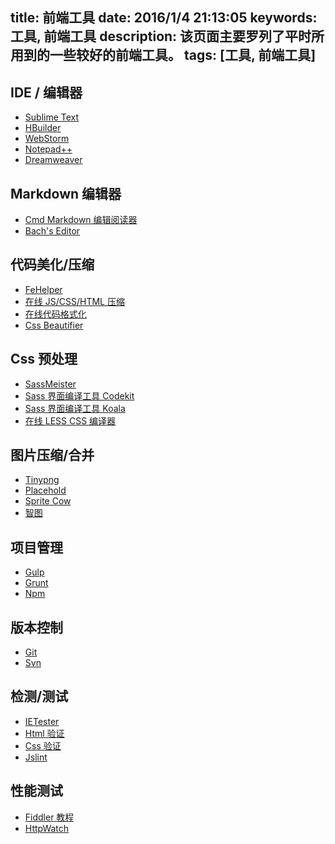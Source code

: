 title: 前端工具
date: 2016/1/4 21:13:05
keywords: 工具, 前端工具
description: 该页面主要罗列了平时所用到的一些较好的前端工具。
tags: [工具, 前端工具]
---

## IDE / 编辑器 ##

- [Sublime Text](http://www.sublimetext.com/)
- [HBuilder](http://www.dcloud.io/)
- [WebStorm](http://www.jetbrains.com/webstorm/)
- [Notepad++](https://notepad-plus-plus.org/)
- [Dreamweaver](http://www.adobe.com/cn/products/dreamweaver.html)

## Markdown 编辑器 ##

- [Cmd Markdown 编辑阅读器](https://www.zybuluo.com/mdeditor)
- [Bach's Editor](http://editor.integ.me/)

## 代码美化/压缩 ##

- [FeHelper](http://www.baidufe.com/fehelper/)
- [在线 JS/CSS/HTML 压缩](http://tool.oschina.net/jscompress)
- [在线代码格式化](http://tool.oschina.net/codeformat/html)
- [Css Beautifier](http://html.fwpolice.com/css/)

## Css 预处理 ##

- [SassMeister](http://www.sassmeister.com/)
- [Sass 界面编译工具 Codekit](http://www.w3cplus.com/preprocessor/sass-gui-tool-codekit.html)
- [Sass 界面编译工具 Koala](http://www.w3cplus.com/preprocessor/sass-gui-tool-koala.html)
- [在线 LESS CSS 编译器](http://tool.oschina.net/less)

## 图片压缩/合并 ##

- [Tinypng](https://tinypng.com/)
- [Placehold](http://placehold.it/)
- [Sprite Cow](http://www.spritecow.com/)
- [智图](http://zhitu.isux.us/)

## 项目管理 ##

- [Gulp](http://www.gulpjs.com.cn/)
- [Grunt](http://www.gruntjs.net/)
- [Npm](https://www.npmjs.com/)

## 版本控制 ##

- [Git](http://www.bootcss.com/p/git-guide/)
- [Svn](https://tortoisesvn.net/)

## 检测/测试 ##

- [IETester](http://www.my-debugbar.com/wiki/IETester/HomePage/)
- [Html 验证](http://validator.w3.org/)
- [Css 验证](http://jigsaw.w3.org/css-validator/)
- [Jslint](http://www.jslint.com/)

## 性能测试 ##

- [Fiddler 教程](http://www.2cto.com/Article/201304/204560.html)
- [HttpWatch](http://www.httpwatch.com/)